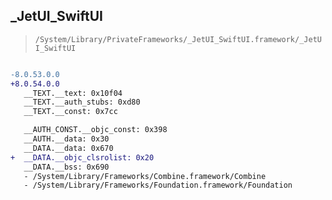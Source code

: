 ## _JetUI_SwiftUI

> `/System/Library/PrivateFrameworks/_JetUI_SwiftUI.framework/_JetUI_SwiftUI`

```diff

-8.0.53.0.0
+8.0.54.0.0
   __TEXT.__text: 0x10f04
   __TEXT.__auth_stubs: 0xd80
   __TEXT.__const: 0x7cc

   __AUTH_CONST.__objc_const: 0x398
   __AUTH.__data: 0x30
   __DATA.__data: 0x670
+  __DATA.__objc_clsrolist: 0x20
   __DATA.__bss: 0x690
   - /System/Library/Frameworks/Combine.framework/Combine
   - /System/Library/Frameworks/Foundation.framework/Foundation

```

